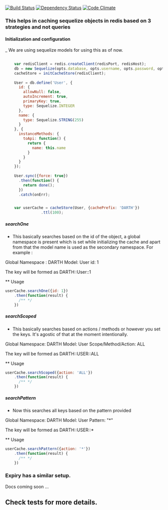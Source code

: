 [![Build Status](https://travis-ci.org/sladebot/redis-cache-sequelize.svg?branch=master)](https://travis-ci.org/sladebot/redis-cache-sequelize) [![Dependency Status](https://david-dm.org/sladebot/redis-cache-sequelize.svg)](https://david-dm.org/sladebot/redis-cache-sequelize.svg) [![Code Climate](https://codeclimate.com/github/sladebot/redis-cache-sequelize/badges/gpa.svg)](https://codeclimate.com/github/sladebot/redis-cache-sequelize)


### This helps in caching sequelize objects in redis based on 3 strategies and not queries


#### Initialization and configuration

_ We are using sequelize models for using this as of now.

```javascript
	
	var redisClient = redis.createClient(redisPort, redisHost);
    db = new Sequelize(opts.database, opts.username, opts.password, opts);
    cacheStore = initCacheStore(redisClient);
    
    User = db.define('User', {
      id: {
        allowNull: false,
        autoIncrement: true,
        primaryKey: true,
        type: Sequelize.INTEGER
      }, 
      name: {
        type: Sequelize.STRING(255)
      }
    }, {
      instanceMethods: {
        toApi: function() {
          return {
            name: this.name
          }
        }
      }
    });
    
    User.sync({force: true})
      .then(function() {
        return done();
      })
      .catch(onErr);


	var userCache = cacheStore(User, {cachePrefix: 'DARTH'})
                .ttl(100);

```

##### searchOne

* This basically searches based on the id of the object, a global namespace is present which is set while initializing the cache and apart from that the model name is used as the secondary namespace. For example : 

Global Namespace : DARTH
Model: User
id: 1

The key will be formed as DARTH::User::1

** Usage

```javascript
userCache.searchOne({id: 1})
    .then(function(result) {  
      /** */
    })
```

##### searchScoped

* This basically searches based on actions / methods or however you set the keys. It's agostic of that at the moment intentionally.

Global Namespace:    DARTH
Model:               User
Scope/Method/Action: ALL

The key will be formed as DARTH::USER::ALL

** Usage

```javascript
userCache.searchScoped({action: 'ALL'})
    .then(function(result) {  
      /** */
    })
```

##### searchPattern

* Now this searches all keys based on the pattern provided

Global Namespace:    DARTH
Model:               User
Pattern:             "*"

The key will be formed as DARTH::USER::*

** Usage

```javascript
userCache.searchPattern({action: '*'})
    .then(function(result) {  
      /** */
    })
```

### Expiry has a similar setup. 
Docs coming soon ...


## Check tests for more details. 
